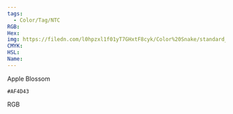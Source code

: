 ```yaml
---
tags:
  - Color/Tag/NTC
RGB:
Hex:
img: https://filedn.com/l0hpzxl1f01yT7GHxtF8cyk/Color%20Snake/standard_csv_to_svg//AF4D43.svg
CMYK:
HSL:
Name:
---
```

Apple Blossom
```palette
#AF4D43
```
RGB
